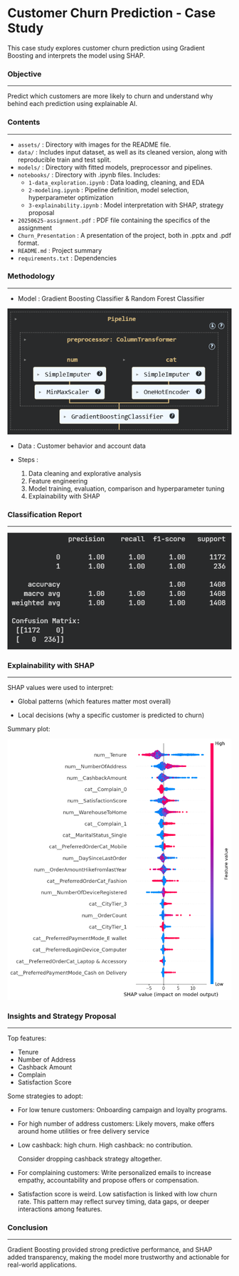 # Customer Churn Prediction - Case Study

This case study explores customer churn prediction using Gradient Boosting and interprets the model using SHAP.

### Objective
---
Predict which customers are more likely to churn and understand why behind each prediction using explainable AI. 

### Contents
---
- `assets/` : Directory with images for the README file.
- `data/` : Includes input dataset, as well as its cleaned version, along with reproducible train and test split.
- `models/` : Directory with fitted models, preprocessor and pipelines.
- `notebooks/` : Directory with .ipynb files. Includes:
    - `1-data_exploration.ipynb` : Data loading, cleaning, and EDA
    - `2-modeling.ipynb` : Pipeline definition, model selection, hyperparameter optimization
    - `3-explainability.ipynb` : Model interpretation with SHAP, strategy proposal
- `20250625-assignment.pdf` : PDF file containing the specifics of the assignment
- `Churn_Presentation` : A presentation of the project, both in .pptx and .pdf format.
- `README.md` : Project summary
- `requirements.txt` : Dependencies

### Methodology
---
- Model : Gradient Boosting Classifier & Random Forest Classifier

![model](assets/model.png)
- Data : Customer behavior and account data
- Steps : 
    
    1. Data cleaning and explorative analysis
    2. Feature engineering
    3. Model training, evaluation, comparison and hyperparameter tuning
    4. Explainability with SHAP

### Classification Report
---
![model_results](assets/model_results.png)

### Explainability with SHAP
---
SHAP values were used to interpret:

- Global patterns (which features matter most overall)

- Local decisions (why a specific customer is predicted to churn)

Summary plot:

![shap](assets/shap.png)

### Insights and Strategy Proposal
---
Top features:

- Tenure
- Number of Address
- Cashback Amount
- Complain
- Satisfaction Score

Some strategies to adopt:

- For low tenure customers: Onboarding campaign and loyalty programs. 

- For high number of address customers: Likely movers, make offers around home utilities or free delivery service

- Low cashback: high churn. High cashback: no contribution.
    
    Consider dropping cashback strategy altogether.

- For complaining customers: Write personalized emails to increase empathy, accountability and propose offers or compensation.

- Satisfaction score is weird. Low satisfaction is linked with low churn rate. This pattern may reflect survey timing, data gaps, or deeper interactions among features.

### Conclusion
---
Gradient Boosting provided strong predictive performance, and SHAP added transparency, making the model more trustworthy and actionable for real-world applications.
